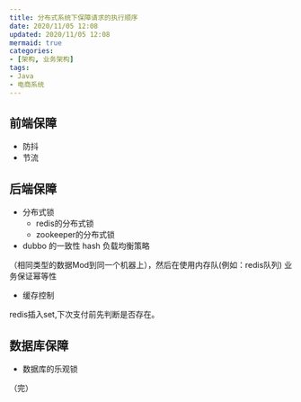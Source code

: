 ```yaml
---
title: 分布式系统下保障请求的执行顺序
date: 2020/11/05 12:08
updated: 2020/11/05 12:08
mermaid: true
categories:
- [架构, 业务架构]
tags:
- Java
- 电商系统
---
```


## 前端保障

- 防抖
- 节流

## 后端保障

- 分布式锁
  - redis的分布式锁
  - zookeeper的分布式锁
- dubbo 的一致性 hash 负载均衡策略

（相同类型的数据Mod到同一个机器上），然后在使用内存队(例如：redis队列)
业务保证幂等性

- 缓存控制

redis插入set,下次支付前先判断是否存在。

## 数据库保障

- 数据库的乐观锁


（完）
